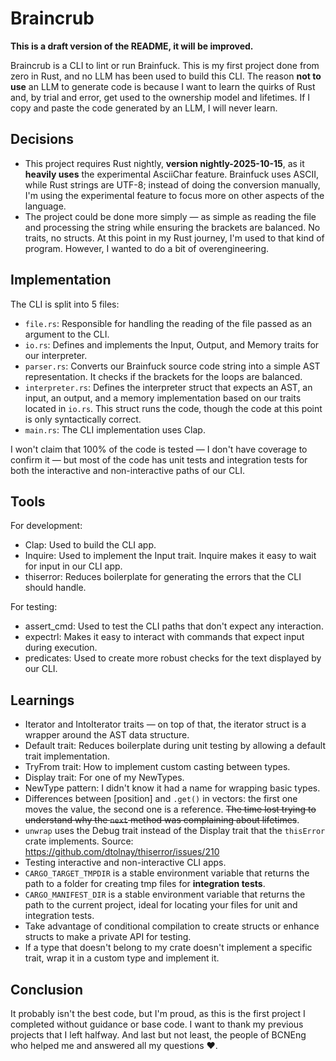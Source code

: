 # Braincrub

**This is a draft version of the README, it will be improved.**

Braincrub is a CLI to lint or run Brainfuck. This is my first project done from zero in Rust, and no LLM has been used to build this CLI. The reason **not to use** an LLM to generate code is because I want to learn the quirks of Rust and, by trial and error, get used to the ownership model and lifetimes. If I copy and paste the code generated by an LLM, I will never learn.

## Decisions

- This project requires Rust nightly, **version nightly-2025-10-15**, as it **heavily uses** the experimental AsciiChar feature. Brainfuck uses ASCII, while Rust strings are UTF-8; instead of doing the conversion manually, I'm using the experimental feature to focus more on other aspects of the language.
- The project could be done more simply — as simple as reading the file and processing the string while ensuring the brackets are balanced. No traits, no structs. At this point in my Rust journey, I'm used to that kind of program. However, I wanted to do a bit of overengineering.

## Implementation

The CLI is split into 5 files:

- `file.rs`: Responsible for handling the reading of the file passed as an argument to the CLI.
- `io.rs`: Defines and implements the Input, Output, and Memory traits for our interpreter.
- `parser.rs`: Converts our Brainfuck source code string into a simple AST representation. It checks if the brackets for the loops are balanced.
- `interpreter.rs`: Defines the interpreter struct that expects an AST, an input, an output, and a memory implementation based on our traits located in `io.rs`. This struct runs the code, though the code at this point is only syntactically correct.
- `main.rs`: The CLI implementation uses Clap.

I won't claim that 100% of the code is tested — I don't have coverage to confirm it — but most of the code has unit tests and integration tests for both the interactive and non-interactive paths of our CLI.

## Tools

For development:

- Clap: Used to build the CLI app.
- Inquire: Used to implement the Input trait. Inquire makes it easy to wait for input in our CLI app.
- thiserror: Reduces boilerplate for generating the errors that the CLI should handle.

For testing:

- assert_cmd: Used to test the CLI paths that don't expect any interaction.
- expectrl: Makes it easy to interact with commands that expect input during execution.
- predicates: Used to create more robust checks for the text displayed by our CLI.

## Learnings

- Iterator and IntoIterator traits — on top of that, the iterator struct is a wrapper around the AST data structure.
- Default trait: Reduces boilerplate during unit testing by allowing a default trait implementation.
- TryFrom trait: How to implement custom casting between types.
- Display trait: For one of my NewTypes.
- NewType pattern: I didn't know it had a name for wrapping basic types.
- Differences between [position] and `.get()` in vectors: the first one moves the value, the second one is a reference. ~~The time lost trying to understand why the `next` method was complaining about lifetimes~~.
- `unwrap` uses the Debug trait instead of the Display trait that the `thisError` crate implements. Source: https://github.com/dtolnay/thiserror/issues/210
- Testing interactive and non-interactive CLI apps.
- `CARGO_TARGET_TMPDIR` is a stable environment variable that returns the path to a folder for creating tmp files for **integration tests**.
- `CARGO_MANIFEST_DIR` is a stable environment variable that returns the path to the current project, ideal for locating your files for unit and integration tests.
- Take advantage of conditional compilation to create structs or enhance structs to make a private API for testing.
- If a type that doesn't belong to my crate doesn't implement a specific trait, wrap it in a custom type and implement it.

## Conclusion

It probably isn't the best code, but I'm proud, as this is the first project I completed without guidance or base code. I want to thank my previous projects that I left halfway. And last but not least, the people of BCNEng who helped me and answered all my questions ❤️.
